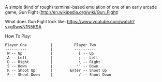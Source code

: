 A simple (kind of rough) terminal-based emulation of one of an early arcade game, Gun Fight (http://en.wikipedia.org/wiki/Gun_Fight)

What does Gun Fight look like: https://www.youtube.com/watch?v=gRwwN1N5KSA

How To Play:

    Player One           |          Player Two     
    ----------           |          ----------
     W -- Up             |            [ -- Up      
     A -- Left           |            ; -- Left 
     D -- Right          |            \ -- Right
     S -- Down           |           '' -- Down    
     R -- Shoot Up       |        Enter -- Shoot Up
     F -- Shoot Down     |            / -- Shoot Down 
